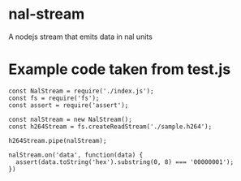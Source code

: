 # nal-stream
A nodejs stream that emits data in nal units

# Example code taken from test.js

```
const NalStream = require('./index.js');
const fs = require('fs');
const assert = require('assert');

const nalStream = new NalStream();
const h264Stream = fs.createReadStream('./sample.h264');

h264Stream.pipe(nalStream);

nalStream.on('data', function(data) {
  assert(data.toString('hex').substring(0, 8) === '00000001');
})


```
